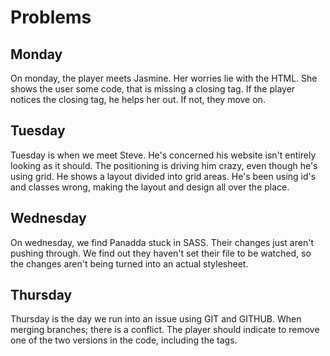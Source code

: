 # Problems

## Monday
On monday, the player meets Jasmine. Her worries lie with the HTML. She shows the user some code, that is missing a closing tag. If the player notices the closing tag, he helps her out. If not, they move on.

## Tuesday

Tuesday is when we meet Steve. He's concerned his website isn't entirely looking as it should. The positioning is driving him crazy, even though he's using grid. He shows a layout divided into grid areas. He's been using id's and classes wrong, making the layout and design all over the place.

## Wednesday
On wednesday, we find Panadda stuck in SASS. Their changes just aren't pushing through. We find out they haven't set their file to be watched, so the changes aren't being turned into an actual stylesheet. 

## Thursday
Thursday is the day we run into an issue using GIT and GITHUB. When merging branches; there is a conflict. The player should indicate to remove one of the two versions in the code, including the tags.

